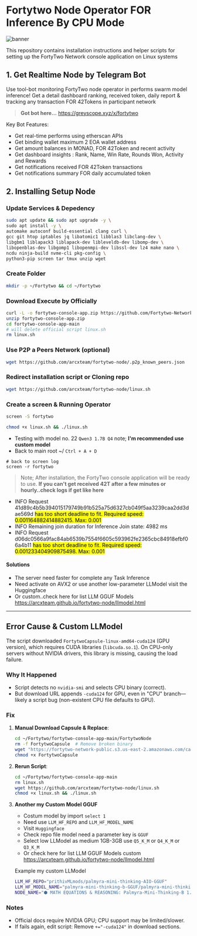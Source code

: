 # Fortytwo Node Operator FOR Inference By CPU Mode

![banner](fortytwo.gif)

This repository contains installation instructions and helper scripts for setting up the FortyTwo Network console application on Linux systems

## 1. Get Realtime Node by Telegram Bot

Use tool-bot monitoring FortyTwo node operator in performs swarm model inference! Get a detail dashboard ranking, received token, daily report & tracking any transaction FOR 42Tokens in participant network

> **Got bot here...** https://greyscope.xyz/x/fortytwo

Key Bot Features:
 - Get real-time performs using etherscan APIs
 - Get binding wallet maximum 2 EOA wallet address
 - Get amount balances in MONAD, FOR 42Token and recent activity
 - Get dashboard insights : Rank, Name, Win Rate, Rounds Won, Activity and Rewards
 - Get notifications received FOR 42Token transactions
 - Get notifications summary FOR daily accumulated token

## 2. Installing Setup Node

### Update Services & Depedency

```bash
sudo apt update && sudo apt upgrade -y \
sudo apt install -y \
automake autoconf build-essential clang curl \
gcc git htop iptables jq libatomic1 libblas3 libclang-dev \
libgbm1 liblapack3 liblapack-dev libleveldb-dev libomp-dev \
libopenblas-dev libgomp1 libopenmpi-dev libssl-dev lz4 make nano \
ncdu ninja-build nvme-cli pkg-config \
python3-pip screen tar tmux unzip wget
```

### Create Folder
```bash
mkdir -p ~/Fortytwo && cd ~/Fortytwo
```

### Download Execute by Officially
```bash
curl -L -o fortytwo-console-app.zip https://github.com/Fortytwo-Network/fortytwo-console-app/archive/refs/heads/main.zip
unzip fortytwo-console-app.zip
cd fortytwo-console-app-main
# will delete official script linux.sh
rm linux.sh
```

### Use P2P a Peers Network (optional)
```bash
wget https://github.com/arcxteam/fortytwo-node/.p2p_known_peers.json
```

### Redirect installation script or Cloning repo
```bash
wget https://github.com/arcxteam/fortytwo-node/linux.sh
```

### Create a screen & Running Operator
```bash
screen -S fortytwo
```
```bash
chmod +x linux.sh && ./linux.sh
```
- Testing with model no. 22 `Qwen3 1.7B Q4` note; **I'm recommended use custom model**
- Back to main root ~/ `Ctrl + A + D`

```
# back to screen log
screen -r fortytwo
```

> Note; After installation, the FortyTwo console application will be ready to use. **If you can't get received 42T after a few minutes or hourly..check logs if get like here**

- INFO Request 41d89c4b5b394015179749b91b525a75d6327cb049f5aa3239caa2dd3dae569d <mark>has too short deadline to fit. Required speed: 0.001164882414882415. Max: 0.001</mark>
- INFO Remaining join duration for Inference Join state: 4982 ms
- INFO Request d06dc0566a9fac84ab6539b7554f6605c593962fe2365cbc84918efbf06a4b11 <mark>has too short deadline to fit. Required speed: 0.001233404909875498. Max: 0.001</mark>

#### Solutions
- The server need faster for complete any Task Inference
- Need activate on AVX2 or use another low-parameter LLModel visit the Huggingface
- Or custom..check here for list LLM GGUF Models https://arcxteam.github.io/fortytwo-node/llmodel.html

---

## Error Cause & Custom LLModel
The script downloaded `FortytwoCapsule-linux-amd64-cuda124` (GPU version), which requires CUDA libraries (`libcuda.so.1`). On CPU-only servers without NVIDIA drivers, this library is missing, causing the load failure.

### Why It Happened
- Script detects no `nvidia-smi` and selects CPU binary (correct).
- But download URL appends `-cuda124` for GPU, even in "CPU" branch—likely a script bug (non-existent CPU file defaults to GPU).

### Fix
1. **Manual Download Capsule & Replace**:
   ```bash
   cd ~/Fortytwo/fortytwo-console-app-main/FortytwoNode
   rm -f FortytwoCapsule  # Remove broken binary
   wget "https://fortytwo-network-public.s3.us-east-2.amazonaws.com/capsule/v$(curl -s https://fortytwo-network-public.s3.us-east-2.amazonaws.com/capsule/latest)/FortytwoCapsule-linux-amd64" -O FortytwoCapsule
   chmod +x FortytwoCapsule
   ```

2. **Rerun Script**:
   ```bash
   cd ~/Fortytwo/fortytwo-console-app-main
   rm linux.sh
   wget https://github.com/arcxteam/fortytwo-node/linux.sh
   chmod +x linux.sh && ./linux.sh
   ```

3. **Another my Custom Model GGUF**
   - Costum model by import `select 1`
   - Need use `LLM_HF_REPO` and `LLM_HF_MODEL_NAME`
   - Visit `Huggingface`
   - Check repo file model need a parameter key is `GGUF`
   - Select low LLModel as medium 1GB-3GB use `Q5_K_M` or `Q4_K_M` or `Q3_K_M`
   - Or check here for list LLM GGUF Models custom https://arcxteam.github.io/fortytwo-node/llmodel.html
   
   Example my custom LLModel

   ```bash
   LLM_HF_REPO="prithivMLmods/palmyra-mini-thinking-AIO-GGUF"
   LLM_HF_MODEL_NAME="palmyra-mini-thinking-b-GGUF/palmyra-mini-thinking-b.Q5_K_M.gguf"
   NODE_NAME="⬢ MATH EQUATIONS & REASONING: Palmyra-Mini-Thinking-B 1.78B Q5"
   ```

### Notes
- Official docs require NVIDIA GPU; CPU support may be limited/slower.
- If fails again, edit script: Remove `+="-cuda124"` in download sections.
